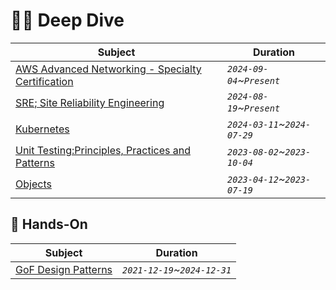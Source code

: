 # 🤿💦 Deep Dive

| Subject                                                                                               | Duration                      |
|-------------------------------------------------------------------------------------------------------|-------------------------------|
| [AWS Advanced Networking - Specialty Certification](./aws/ANS/README.md)                              | _`2024-09-04`~`Present`_      |
| [SRE; Site Reliability Engineering](./books/sre/README.md)                                            | _`2024-08-19`~`Present`_      |
| [Kubernetes](./kubernetes/udemy/README.md#certified-kubernetes-administrator-cka-with-practice-tests) | _`2024-03-11`~`2024-07-29`_   |
| [Unit Testing:Principles, Practices and Patterns](./books/unit-testing/README.md)                     | _`2023-08-02`~`2023-10-04`_   |
| [Objects](./books/objects/README.md)                                                                  | _`2023-04-12`~`2023-07-19`_   |


## 📝 Hands-On

| Subject                                                                  | Duration                    |
|--------------------------------------------------------------------------|-----------------------------|
| [GoF Design Patterns](./design-pattern/README.md)                        | _`2021-12-19`~`2024-12-31`_ |

